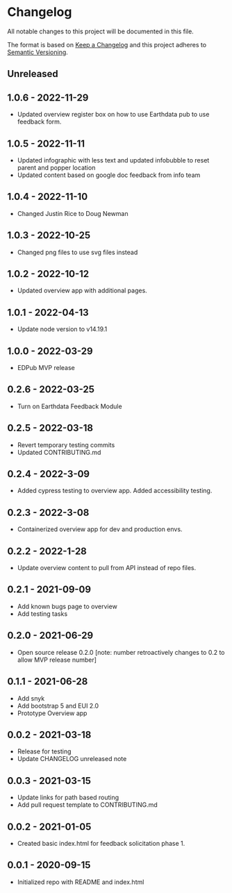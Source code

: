 # Changelog

All notable changes to this project will be documented in this file.

The format is based on [Keep a Changelog](http://keepachangelog.com/en/1.0.0/)
and this project adheres to [Semantic Versioning](http://semver.org/spec/v2.0.0.html).

## Unreleased

<!-- Unreleased changes can be added here. -->

## 1.0.6 - 2022-11-29

- Updated overview register box on how to use Earthdata pub to use feedback form.

## 1.0.5 - 2022-11-11

- Updated infographic with less text and updated infobubble to reset parent and popper location
- Updated content based on google doc feedback from info team
  
## 1.0.4 - 2022-11-10

- Changed Justin Rice to Doug Newman

## 1.0.3 - 2022-10-25

- Changed png files to use svg files instead

## 1.0.2 - 2022-10-12

- Updated overview app with additional pages.

## 1.0.1 - 2022-04-13

- Update node version to v14.19.1

## 1.0.0 - 2022-03-29

- EDPub MVP release

## 0.2.6 - 2022-03-25

- Turn on Earthdata Feedback Module

## 0.2.5 - 2022-03-18

- Revert temporary testing commits
- Updated CONTRIBUTING.md

## 0.2.4 - 2022-3-09

- Added cypress testing to overview app.  Added accessibility testing.

## 0.2.3 - 2022-3-08

- Containerized overview app for dev and production envs.

## 0.2.2 - 2022-1-28

- Update overview content to pull from API instead of repo files.

## 0.2.1 - 2021-09-09

- Add known bugs page to overview
- Add testing tasks

## 0.2.0 - 2021-06-29

- Open source release 0.2.0 [note: number retroactively changes to 0.2 to allow MVP release number]

## 0.1.1 - 2021-06-28

- Add snyk
- Add bootstrap 5 and EUI 2.0
- Prototype Overview app

## 0.0.2 - 2021-03-18

- Release for testing
- Update CHANGELOG unreleased note

## 0.0.3 - 2021-03-15

- Update links for path based routing
- Add pull request template to CONTRIBUTING.md

## 0.0.2 - 2021-01-05

- Created basic index.html for feedback solicitation phase 1.

## 0.0.1 - 2020-09-15

- Initialized repo with README and index.html
